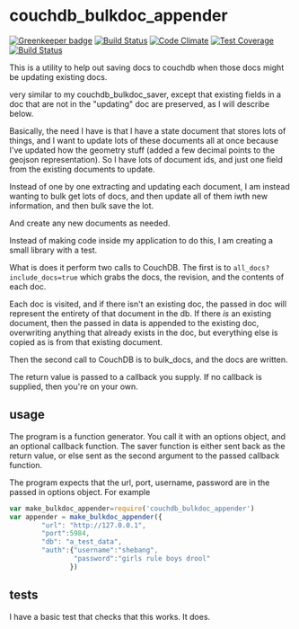 
# couchdb_bulkdoc_appender

[![Greenkeeper badge](https://badges.greenkeeper.io/jmarca/couchdb_bulkdoc_appender.svg)](https://greenkeeper.io/)
[![Build Status](https://travis-ci.org/jmarca/couchdb_bulkdoc_appender.svg?branch=master)](https://travis-ci.org/jmarca/couchdb_bulkdoc_appender)
[![Code Climate](https://codeclimate.com/github/jmarca/couchdb_bulkdoc_appender/badges/gpa.svg)](https://codeclimate.com/github/jmarca/couchdb_bulkdoc_appender)
[![Test Coverage](https://codeclimate.com/github/jmarca/couchdb_bulkdoc_appender/badges/coverage.svg)](https://codeclimate.com/github/jmarca/couchdb_bulkdoc_appender/coverage) [![Build Status](https://travis-ci.org/jmarca/couchdb_bulkdoc_appender.svg?branch=master)](https://travis-ci.org/jmarca/couchdb_bulkdoc_appender)

This is a utility to help out saving docs to couchdb when those docs
might be updating existing docs.

very similar to my couchdb_bulkdoc_saver, except that existing fields
in a doc that are not in the "updating" doc are preserved, as I will
describe below.

Basically, the need I have is that I have a state document that stores
lots of things, and I want to update lots of these documents all at
once because I've updated how the geometry stuff  (added a few decimal
points to the geojson representation).  So I have lots of document
ids, and just one field from the existing documents to update.

Instead of one by one extracting and updating each document, I am
instead wanting to bulk get lots of docs, and then update all of them
iwth new information, and then bulk save the lot.

And create any new documents as needed.

Instead of making code inside my application to do this, I am creating
a small library with a test.


What is does it perform two calls to CouchDB.  The first is to
`all_docs?include_docs=true` which grabs the docs, the revision, and
the contents of each doc.

Each doc is visited, and if there isn't an existing doc, the passed in
doc will represent the entirety of that document in the db.  If there
*is* an existing document, then the passed in data is appended to the
existing doc, overwriting anything that already exists in the doc, but
everything else is copied as is from that existing document.

Then the second call to CouchDB is to bulk_docs, and the docs are
written.

The return value is passed to a callback you supply.  If no callback
is supplied, then you're on your own.

## usage

The program is a function generator.  You call it with an options
object, and an optional callback function.  The saver function is
either sent back as the return value, or else sent as the second
argument to the passed callback function.

The program expects that the url, port, username, password are in
the passed in options object.  For example

``` javascript
var make_bulkdoc_appender=require('couchdb_bulkdoc_appender')
var appender = make_bulkdoc_appender({
        "url": "http://127.0.0.1",
        "port":5984,
        "db": "a_test_data",
        "auth":{"username":"shebang",
                "password":"girls rule boys drool"
               })
```

## tests

I have a basic test that checks that this works.  It does.
